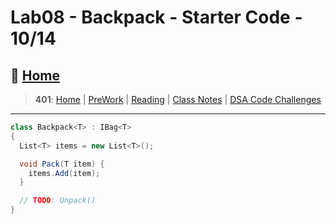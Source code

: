 # Lab08 - Backpack - Starter Code - 10/14

## 🏡 [**Home**](https://mistidinzy.github.io/ReadingNotes/)

> **401**: [Home](/c401home.md)
|
[PreWork](/401/PreworkRM.md)
|
[Reading](/401/ReadingRM.md)
|
[Class Notes](/401/ClassRM.md)
|
[DSA Code Challenges](https://mistidinzy.github.io/data-structures-and-algorithms/)
>

_____

```C#
class Backpack<T> : IBag<T>
{
  List<T> items = new List<T>();

  void Pack(T item) {
    items.Add(item);
  }

  // TODO: Unpack()
}
```
